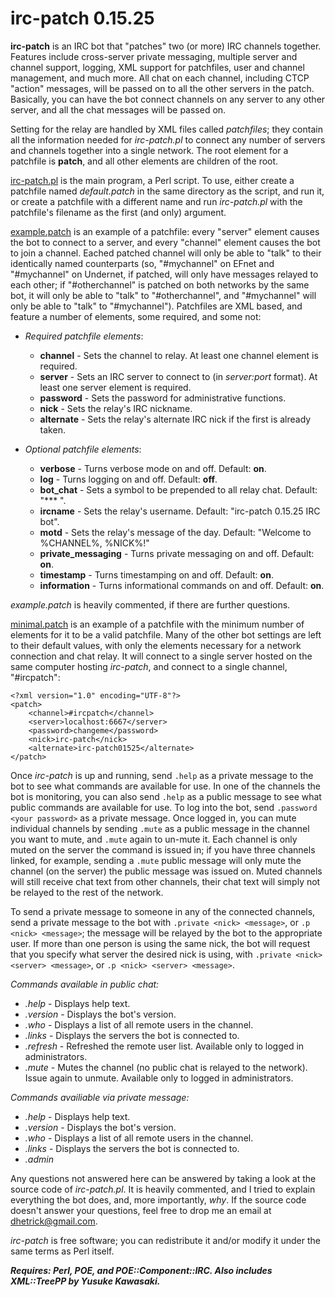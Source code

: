 # irc-patch 0.15.25

**irc-patch** is an IRC bot that "patches" two (or more) IRC channels together.  Features include cross-server private messaging, multiple server and channel support, logging, XML support for patchfiles, user and channel management, and much more.  All chat on each channel, including CTCP "action" messages, will be passed on to all the other servers in the patch.  Basically, you can have the bot connect channels on any server to any other server, and all the chat messages will be passed on.

Setting for the relay are handled by XML files called *patchfiles*; they contain all the information needed for *irc-patch.pl* to connect any number of servers and channels together into a single network.  The root element for a patchfile is **patch**, and all other elements are children of the root.

[irc-patch.pl](https://github.com/danhetrick/ircpatch/blob/unstable/irc-patch.pl "irc-patch.pl") is the main program, a Perl script.  To use, either create a patchfile named *default.patch* in the same directory as the script, and run it, or create a patchfile with a different name and run *irc-patch.pl* with the patchfile's filename as the first (and only) argument.

[example.patch](https://github.com/danhetrick/ircpatch/blob/unstable/example.patch "example.patch") is an example of a patchfile:  every "server" element causes the bot to connect to a server, and every "channel" element causes the bot to join a channel.  Eached patched channel will only be able to "talk" to their identically named counterparts (so, "#mychannel" on EFnet and "#mychannel" on Undernet, if patched, will only have messages relayed to each other;  if "#otherchannel" is patched on both networks by the same bot, it will only be able to "talk" to "#otherchannel", and "#mychannel" will only be able to "talk" to "#mychannel").  Patchfiles are XML based, and feature a number of elements, some required, and some not:

* _Required patchfile elements_:
  * **channel** - Sets the channel to relay.  At least one channel element is required.
  * **server** - Sets an IRC server to connect to (in *server:port* format).  At least one server element is required.
  * **password** - Sets the password for administrative functions.
  * **nick** - Sets the relay's IRC nickname.
  * **alternate** - Sets the relay's alternate IRC nick if the first is already taken.
  
* _Optional patchfile elements_:
  * **verbose** - Turns verbose mode on and off.  Default: **on**.
  * **log** - Turns logging on and off.  Default: **off**.
  * **bot_chat** - Sets a symbol to be prepended to all relay chat.  Default: "*** ".
  * **ircname** - Sets the relay's username.  Default:  "irc-patch 0.15.25 IRC bot".
  * **motd** - Sets the relay's message of the day.  Default: "Welcome to %CHANNEL%, %NICK%!"
  * **private_messaging** - Turns private messaging on and off.  Default: **on**.
  * **timestamp** - Turns timestamping on and off.  Default: **on**.
  * **information** - Turns informational commands on and off.  Default: **on**.

*example.patch* is heavily commented, if there are further questions.

[minimal.patch](https://github.com/danhetrick/ircpatch/blob/unstable/minimal.patch "minimal.patch") is an example of a patchfile with the minimum number of elements for it to be a valid patchfile.  Many of the other bot settings are left to their default values, with only the elements necessary for a network connection and chat relay.  It will connect to a single server hosted on the same computer hosting *irc-patch*, and connect to a single channel, "#ircpatch":

    <?xml version="1.0" encoding="UTF-8"?>
    <patch>
        <channel>#ircpatch</channel>
        <server>localhost:6667</server>
        <password>changeme</password>
        <nick>irc-patch</nick>
        <alternate>irc-patch01525</alternate>
    </patch>

Once *irc-patch* is up and running, send `.help` as a private message to the bot to see what commands are available for use.  In one of the channels the bot is monitoring, you can also send `.help` as a public message to see what public commands are available for use.  To log into the bot, send `.password <your password>` as a private message.  Once logged in, you can mute individual channels by sending `.mute` as a public message in the channel you want to mute, and `.mute` again to un-mute it.  Each channel is only muted on the server the command is issued in;  if you have three channels linked, for example, sending a `.mute` public message will only mute the channel (on the server) the public message was issued on.  Muted channels will still receive chat text from other channels, their chat text will simply not be relayed to the rest of the network.

To send a private message to someone in any of the connected channels, send a private message to the bot with `.private <nick> <message>`, or `.p <nick> <message>`;  the message will be relayed by the bot to the appropriate user.  If more than one person is using the same nick, the bot will request that you specify what server the desired nick is using, with `.private <nick> <server> <message>`, or `.p <nick> <server> <message>`.

*Commands available in public chat:*
 * *.help* - Displays help text.
 * *.version* - Displays the bot's version.
 * *.who* - Displays a list of all remote users in the channel.
 * *.links* - Displays the servers the bot is connected to.
 * *.refresh* - Refreshed the remote user list.  Available only to logged in administrators.
 * *.mute* - Mutes the channel (no public chat is relayed to the network).  Issue again to unmute.  Available only to logged in administrators.

*Commands availiable via private message:*
 * *.help* - Displays help text.
 * *.version* - Displays the bot's version.
 * *.who* - Displays a list of all remote users in the channel.
 * *.links* - Displays the servers the bot is connected to.
 * *.admin <password>*

Any questions not answered here can be answered by taking a look at the source code of *irc-patch.pl*.  It is heavily commented, and I tried to explain everything the bot does, and, more importantly, *why*.  If the source code doesn't answer your questions, feel free to drop me an email at [dhetrick@gmail.com](mailto:dhetrick@gmail.com).

*irc-patch* is free software; you can redistribute it and/or modify it under the same terms as Perl itself.

__*Requires:  Perl, POE, and POE::Component::IRC.  Also includes XML::TreePP by Yusuke Kawasaki.*__
